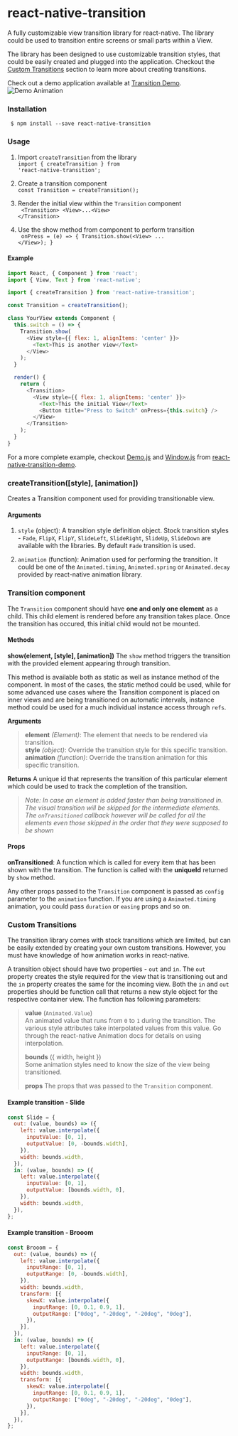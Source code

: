 # react-native-transition
A fully customizable view transition library for react-native. The library
could be used to transition entire screens or small parts within a View.

The library has been designed to use customizable transition styles, that
could be easily created and plugged into the application. Checkout the
[Custom Transitions](#custom-transitions) section to learn more about creating
transitions.

Check out a demo application available at
[Transition Demo](https://github.com/sharingapples/react-native-transition-demo).  
![Demo Animation](./docs/demo.gif)

### Installation
` $ npm install --save react-native-transition`

### Usage

1. Import `createTransition` from the library  
   <code>import { createTransition } from 'react-native-transition';</code>

2. Create a transition component  
   <code>const Transition = createTransition();</code>

3. Render the initial view within the `Transition` component  
   <code>
   &lt;Transition&gt;
   &lt;View&gt;...&lt;View&gt;
   &lt;/Transition&gt;
   </code>

4. Use the show method from component to perform transition  
   <code>
     onPress = (e) => { Transition.show(&lt;View&gt; ... &lt;/View&gt;); }
   </code>

#### Example
```javascript
import React, { Component } from 'react';
import { View, Text } from 'react-native';

import { createTransition } from 'react-native-transition';

const Transition = createTransition();

class YourView extends Component {
  this.switch = () => {
    Transition.show(
      <View style={{ flex: 1, alignItems: 'center' }}>
        <Text>This is another view</Text>
      </View>
    );
  }

  render() {
    return (
      <Transition>
        <View style={{ flex: 1, alignItems: 'center' }}>
          <Text>This the initial View</Text>
          <Button title="Press to Switch" onPress={this.switch} />
        </View>
      </Transition>
    );
  }
}
```

For a more complete example, checkout [Demo.js](https://github.com/sharingapples/react-native-transition-demo/tree/master/src/Demo.js)
and [Window.js](https://github.com/sharingapples/react-native-transition-demo/tree/master/src/Window.js) from
[react-native-transition-demo](https://github.com/sharingapples/react-native-transition-demo).

### createTransition([style], [animation])
Creates a Transition component used for providing transitionable view.

#### Arguments
1. `style` (object): A transition style definition object. Stock transition styles - `Fade`,
`FlipX`, `FlipY`, `SlideLeft`, `SlideRight`, `SlideUp`, `SlideDown` are available
with the libraries. By default `Fade` transition is used.

2. `animation` (function): Animation used for performing the transition. It could
be one of the `Animated.timing`, `Animated.spring` or `Animated.decay` provided
by react-native animation library.

### Transition component
The `Transition` component should have **one and only one element** as a child.
This child element is rendered before any transition takes place. Once the
transition has occured, this initial child would not be mounted.

#### Methods
**show(element, [style], [animation])**
The `show` method triggers the transition with the provided element appearing
through transition.

This method is available both as static as well as instance method of the
component. In most of the cases, the static method could be used, while for
some advanced use cases where the Transition component is placed on inner
views and are being transitioned on automatic intervals, instance method
could be used for a much individual instance access through `refs`.

**Arguments**
> **element** *(Element)*: The element that needs to be rendered via transition.  
> **style** *(object)*: Override the transition style for this specific transition.  
> **animation** *(function)*: Override the transition animation for this specific transition.  

**Returns** A unique id that represents the transition of this particular element which
could be used to track the completion of the transition.

> *Note: In case an element is added faster than being transitioned in. The visual
transition will be skipped for the intermediate elements. The `onTransitioned` callback
however will be called for all the elements even those skipped in the order that
they were supposed to be shown*

#### Props
**onTransitioned**: A function which is called for every item that has been shown
with the transition. The function is called with the **uniqueId** returned by `show`
method.

Any other props passed to the `Transition` component is passed as `config` parameter
to the `animation` function. If you are using a `Animated.timing` animation, you
could pass `duration` or `easing` props and so on.

### Custom Transitions
The transition library comes with stock transitions which are limited, but
can be easily extended by creating your own custom transitions. However, you must
have knowledge of how animation works in react-native.

A transition object should have two properties - `out` and `in`. The `out`
property creates the style required for the view that is transitioning out
and the `in` property creates the same for the incoming view. Both the `in`
and `out` properties should be function call that returns a new style object
for the respective container view. The function has following parameters:
> **value** (`Animated.Value`)  
> An animated value that runs from `0` to `1` during the transition. The
various style attributes take interpolated values from this value. Go
through the react-native Animation docs for details on using interpolation.
>
> **bounds** ({ width, height })  
> Some animation styles need to know the size of the view being transitioned.
>
> **props**
> The props that was passed to the `Transition` component.

#### Example transition - Slide
```javascript
const Slide = {
  out: (value, bounds) => ({
    left: value.interpolate({
      inputValue: [0, 1],
      outputValue: [0, -bounds.width],
    }),
    width: bounds.width,
  }),
  in: (value, bounds) => ({
    left: value.interpolate({
      inputValue: [0, 1],
      outputValue: [bounds.width, 0],
    }),
    width: bounds.width,
  }),
};
```

#### Example transition - Brooom
```javascript
const Brooom = {
  out: (value, bounds) => ({
    left: value.interpolate({
      inputRange: [0, 1],
      outputRange: [0, -bounds.width],
    }),
    width: bounds.width,
    transform: [{
      skewX: value.interpolate({
        inputRange: [0, 0.1, 0.9, 1],
        outputRange: ["0deg", "-20deg", "-20deg", "0deg"],
      }),
    }],
  }),
  in: (value, bounds) => ({
    left: value.interpolate({
      inputRange: [0, 1],
      outputRange: [bounds.width, 0],
    }),
    width: bounds.width,
    transform: [{
      skewX: value.interpolate({
        inputRange: [0, 0.1, 0.9, 1],
        outputRange: ["0deg", "-20deg", "-20deg", "0deg"],
      }),
    }],
  }),
};
```

